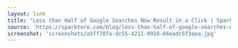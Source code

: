 ```yaml
---
layout: link
title: "Less than Half of Google Searches Now Result in a Click | SparkToro"
source: 'https://sparktoro.com/blog/less-than-half-of-google-searches-now-result-in-a-click/'
screenshot: 'screenshots/a5ff787a-dc55-4211-9918-66eadc5f3aea.jpg'
---
```


